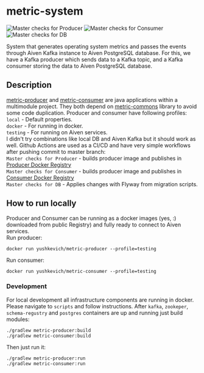 # metric-system
![Master checks for Producer](https://github.com/VladimirYushkevich/metric-system/workflows/Master%20checks%20for%20Producer/badge.svg)
![Master checks for Consumer](https://github.com/VladimirYushkevich/metric-system/workflows/Master%20checks%20for%20Consumer/badge.svg)
![Master checks for DB](https://github.com/VladimirYushkevich/metric-system/workflows/Master%20checks%20for%20DB/badge.svg)

System that generates operating system metrics and passes the events through Aiven Kafka instance to Aiven PostgreSQL 
database.
For this, we have a Kafka producer which sends data to a Kafka topic, and a Kafka consumer storing the data to Aiven 
PostgreSQL database.

## Description
[metric-producer](metric-producer) and [metric-consumer](metric-consumer) are java applications within a multimodule project. 
They both depend on [metric-commons](metric-commons) library to avoid some code duplication. Producer and consumer have
following profiles:  
`local`   - Default properties.  
`docker`  - For running in docker.   
`testing` - For running on Aiven services.   
I didn't try combinations like local DB and Aiven Kafka but it should work as well.
Github Actions are used as a CI/CD and have very simple workflows after pushing commit to master branch:   
`Master checks for Producer` - builds producer image and publishes in [Producer Docker Registry](https://hub.docker.com/repository/docker/yushkevich/metric-producer)  
`Master checks for Consumer` - builds producer image and publishes in [Consumer Docker Registry](https://hub.docker.com/repository/docker/yushkevich/metric-consumer)  
`Master checks for DB` - Applies changes with Flyway from migration scripts.

## How to run locally
Producer and Consumer can be running as a docker images (yes, :) downloaded from public Registry) and fully ready to
connect to Aiven services.    
Run producer:
``` 
docker run yushkevich/metric-producer --profile=testing
```
Run consumer:
``` 
docker run yushkevich/metric-consumer --profile=testing
```

### Development
For local development all infrastructure components are running in docker.
Please navigate to `scripts` and follow instructions.
After `kafka`, `zookeper`, `schema-regustry` and `postgres` containers are up and running just build modules:
```
./gradlew metric-producer:build
./gradlew metric-consumer:build
```
Then just run it:
```
./gradlew metric-producer:run
./gradlew metric-consumer:run
```
